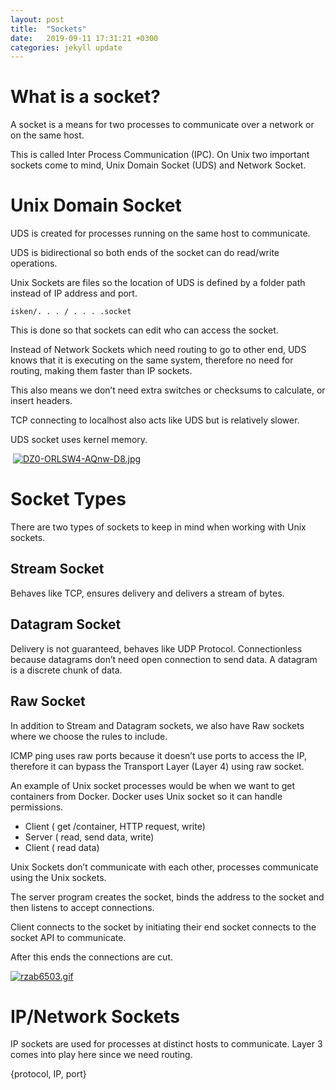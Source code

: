 ```yaml
---
layout: post
title:  "Sockets"
date:   2019-09-11 17:31:21 +0300
categories: jekyll update
---
```


# What is a socket?
A socket is a means for two processes to communicate over a network or on the same host.

This is called Inter Process Communication (IPC). On Unix two important sockets come to mind, Unix Domain Socket (UDS) and Network Socket.

# Unix Domain Socket
UDS is created for processes running on the same host to communicate. 

UDS is bidirectional so both ends of the socket can do read/write operations. 

Unix Sockets are files so the location of UDS is defined by a folder path instead of IP address and port.
 
 
`
 isken/. . . / . . . .socket
`

This is done so that sockets can edit who can access the socket.

Instead of Network Sockets which need routing to go to other end, UDS knows that it is executing on the same system, therefore no need for routing, making them faster than IP sockets.

This also means we don’t need extra switches or checksums to calculate, or insert headers.

TCP connecting to localhost also acts like UDS but is relatively slower.

UDS socket uses kernel memory.

 [![DZ0-ORLSW4-AQnw-D8.jpg](https://i.postimg.cc/Ssj7pbpk/DZ0-ORLSW4-AQnw-D8.jpg)](https://postimg.cc/bDc2QMJB)

# Socket Types
There are two types of sockets to keep in mind when working with Unix sockets.

## Stream Socket

Behaves like TCP, ensures delivery and delivers a stream of bytes.

## Datagram Socket

Delivery is not guaranteed, behaves like UDP Protocol. Connectionless because datagrams don’t need open connection to send data. A datagram is a discrete chunk of data.

## Raw Socket

In addition to Stream and Datagram sockets, we also have Raw sockets where we choose the rules to include. 

ICMP ping uses raw ports because it doesn’t use ports to access the IP, therefore it can bypass the Transport Layer (Layer 4) using raw socket.

An example of Unix socket processes would be when we want to get containers from Docker. Docker uses Unix socket so it can handle permissions.

- Client ( get /container, HTTP request, write)
- Server ( read, send data, write)
- Client ( read data)

Unix Sockets don’t communicate with each other, processes communicate using the Unix sockets.

The server program creates the socket, binds the address to the socket and then listens to accept connections. 

Client connects to the socket by initiating their end socket connects to the socket API to communicate. 

After this ends the connections are cut.

[![rzab6503.gif](https://i.postimg.cc/DfL44w6R/rzab6503.gif)](https://postimg.cc/HjWkfHft)

# IP/Network Sockets

IP sockets are used for processes at distinct hosts to communicate. Layer 3 comes into play here since we need routing.

{protocol, IP, port}

